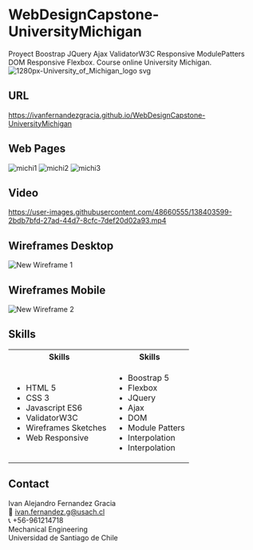 # WebDesignCapstone-UniversityMichigan

Proyect Boostrap JQuery Ajax ValidatorW3C Responsive ModulePatters DOM Responsive Flexbox. Course online University Michigan.
![1280px-University_of_Michigan_logo svg](https://user-images.githubusercontent.com/48660555/138403102-f31d2e8a-77ff-4696-a2f8-6a1bb65f8655.png)

<!-- Image -->
## URL
https://ivanfernandezgracia.github.io/WebDesignCapstone-UniversityMichigan

<!-- Image -->
## Web Pages
![michi1](https://user-images.githubusercontent.com/48660555/138403437-6a99c4a7-66b0-42fb-acc2-a53a967ee09a.png)
![michi2](https://user-images.githubusercontent.com/48660555/138403441-d8a2ff54-581e-423d-9b29-1a4b75a30bf8.png)
![michi3](https://user-images.githubusercontent.com/48660555/138403447-46820c52-bb21-46f1-b175-c508186fad93.png)

<!-- Video -->
## Video
https://user-images.githubusercontent.com/48660555/138403599-2bdb7bfd-27ad-44d7-8cfc-7def20d02a93.mp4

<!-- Tech -->
## Wireframes Desktop
![New Wireframe 1](https://user-images.githubusercontent.com/48660555/138404371-9566230b-6a24-4389-82a5-f1f3e86a3c15.png)

## Wireframes Mobile
![New Wireframe 2](https://user-images.githubusercontent.com/48660555/138404379-7af084e1-ec57-414f-b42a-e080db9d8c03.png)



<!-- Tech -->
## Skills
<table>
  <tbody>
    <tr>
      <th align="center">Skills</th>
       <th align="center">Skills</th>
    </tr>
    <tr>
      <td>
        <ul>
              <li>HTML 5</li>
              <li>CSS 3</li>
              <li>Javascript ES6</li>
              <li>ValidatorW3C</li>
              <li>Wireframes Sketches</li>
              <li>Web Responsive</li>
        </ul>
      </td>      <td>
        <ul>
              <li>Boostrap 5</li>
              <li>Flexbox</li>
              <li>JQuery</li>
              <li>Ajax</li>
              <li>DOM</li>
              <li>Module Patters</li>
              <li>Interpolation</li>
              <li>Interpolation</li>
        </ul>
      </td>
  </tbody>
</table>


<!-- CONTACT -->
<a name="conta"></a>
## Contact
Ivan Alejandro Fernandez Gracia  
:email: ivan.fernandez.g@usach.cl  
:telephone_receiver: +56-961214718  
Mechanical Engineering  
Universidad de Santiago de Chile
